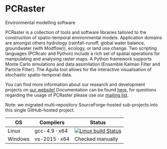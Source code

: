 # PCRaster
Environmental modelling software

PCRaster is a collection of tools and software libraries tailored to the construction of spatio-temporal environmental models. Application domains are amongst others hydrology (rainfall-runoff, global water balance, groundwater (with Modflow)), ecology, or land use change. Two scripting languages (PCRcalc and Python) include a rich set of spatial operations for manipulating and analysing raster maps. A Python framework supports Monte Carlo simulations and data assimilation (Ensemble Kalman Filter and Particle Filter). The Aguila tool allows for the interactive visualisation of stochastic spatio-temporal data.

You can find more information about our research and development projects on [our website!](http://pcraster.geo.uu.nl/) Documentation can be found [here](http://pcraster.geo.uu.nl/support/documentation/), for questions regarding the usage of PCRaster please use our [mailing list](https://lists.geo.uu.nl/mailman/listinfo/pcraster-info).

Note: we migrated multi-repository SourceForge-hosted sub-projects into this single GitHub-hosted project.


| OS | Compilers | Status |
|----|-----------|--------|
| Linux | gcc-4.9 · x64 | [![Linux build Status](https://travis-ci.org/pcraster/pcraster.svg?branch=master)](https://travis-ci.org/pcraster/pcraster) |
| Windows | vs-2015 · x64 | Checked manually |
